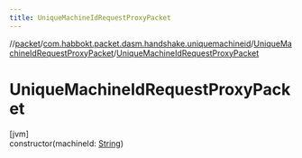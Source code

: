 ```yaml
---
title: UniqueMachineIdRequestProxyPacket
---
```

//[packet](../../../index.html)/[com.habbokt.packet.dasm.handshake.uniquemachineid](../index.html)/[UniqueMachineIdRequestProxyPacket](index.html)/[UniqueMachineIdRequestProxyPacket](-unique-machine-id-request-proxy-packet.html)



# UniqueMachineIdRequestProxyPacket



[jvm]\
constructor(machineId: [String](https://kotlinlang.org/api/latest/jvm/stdlib/kotlin/-string/index.html))




